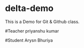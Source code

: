 # delta-demo
This is a Demo for Git &amp; Github class.

#Teacher
priyanshu kumar

#Student 
Arysn Bhuriya
